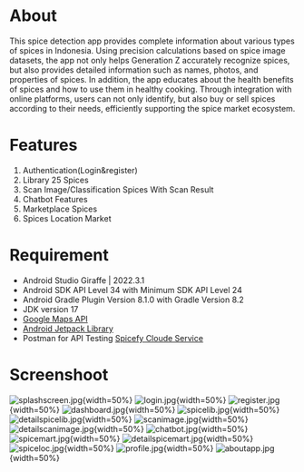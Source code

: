 # About
This spice detection app provides complete information about various types of spices in Indonesia. Using precision calculations based on spice image datasets, the app not only helps Generation Z accurately recognize spices, but also provides detailed information such as names, photos, and properties of spices. In addition, the app educates about the health benefits of spices and how to use them in healthy cooking. Through integration with online platforms, users can not only identify, but also buy or sell spices according to their needs, efficiently supporting the spice market ecosystem.

# Features
1. Authentication(Login&register)
2. Library 25 Spices
3. Scan Image/Classification Spices With Scan Result
4. Chatbot Features
5. Marketplace Spices
6. Spices Location Market

# Requirement
- Android Studio Giraffe | 2022.3.1
- Android SDK API Level 34 with Minimum SDK API Level 24
- Android Gradle Plugin Version 8.1.0 with Gradle Version 8.2
- JDK version 17
- [Google Maps API](https://console.cloud.google.com/google/maps-apis/credentials)
- [Android Jetpack Library](https://www.googleadservices.com/pagead/aclk?sa=L&ai=DChcSEwiY2auw8p-DAxU1pmYCHZmLAjQYABAAGgJzbQ&ase=2&gclid=CjwKCAiAvoqsBhB9EiwA9XTWGX1jrwi-OVmWRHIreiCdhPKoakwMnCUSofRfUju8eFvAu461IvOWOBoCeMYQAvD_BwE&ohost=www.google.co.id&cid=CAESVuD2yn2gzatCiifLwL-moG73kIPpGngcJFZeCZszFuJ7nSB53OdKdc8JCwK46UOL3HmOtWS9VxM-zSOg7nM-BbeyUdDED0kn-BaAwLUqvsirqAqy5W6I&sig=AOD64_1urWts537YkIeo5kylOwqVcfvW5w&q&nis=4&adurl&ved=2ahUKEwiMkqaw8p-DAxVA3jgGHYZzDeUQ0Qx6BAgIEAE)
- Postman for API Testing [Spicefy Cloude Service](https://github.com/spicefyapp/cloud-computing)

# Screenshoot
![splashscreen.jpg](https://github.com/spicefyapp/android_application/blob/master/Image/splashscreen.jpg){width=50%}
![login.jpg](https://github.com/spicefyapp/android_application/blob/master/Image/login.jpg){width=50%}
![register.jpg](https://github.com/spicefyapp/android_application/blob/master/Image/register.jpg){width=50%}
![dashboard.jpg](https://github.com/spicefyapp/android_application/blob/master/Image/dashboard.jpg){width=50%}
![spicelib.jpg](https://github.com/spicefyapp/android_application/blob/master/Image/spicelib.jpg){width=50%}
![detailspicelib.jpg](https://github.com/spicefyapp/android_application/blob/master/Image/detailspicelib.jpg){width=50%}
![scanimage.jpg](https://github.com/spicefyapp/android_application/blob/master/Image/scanimage.jpg){width=50%}
![detailscanimage.jpg](https://github.com/spicefyapp/android_application/blob/master/Image/detailscanimage.jpg){width=50%}
![chatbot.jpg](https://github.com/spicefyapp/android_application/blob/master/Image/chatbot.jpg){width=50%}
![spicemart.jpg](https://github.com/spicefyapp/android_application/blob/master/Image/spicemart.jpg){width=50%}
![detailspicemart.jpg](https://github.com/spicefyapp/android_application/blob/master/Image/detailspicemart.jpg){width=50%}
![spiceloc.jpg](https://github.com/spicefyapp/android_application/blob/master/Image/spiceloc.jpg){width=50%}
![profile.jpg](https://github.com/spicefyapp/android_application/blob/master/Image/profile.jpg){width=50%}
![aboutapp.jpg](https://github.com/spicefyapp/android_application/blob/master/Image/aboutapp.jpg){width=50%}
